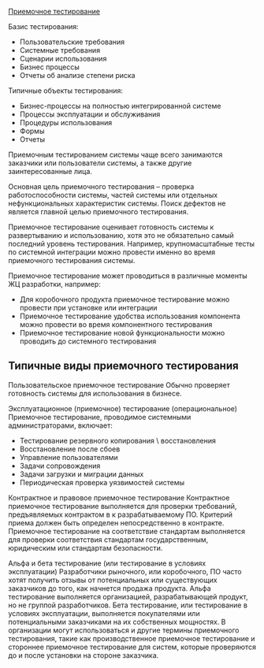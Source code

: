 [Приемочное тестирование](<../Определения/Приемочное тестирование.md>)

Базис тестирования:
- Пользовательские требования
- Системные требования
- Сценарии использования
- Бизнес процессы
- Отчеты об анализе степени риска

Типичные объекты тестирования:
- Бизнес-процессы на полностью интегрированной системе
- Процессы эксплуатации и обслуживания
- Процедуры использования
- Формы
- Отчеты

Приемочным тестированием системы чаще всего занимаются заказчики или пользователи системы, а также другие заинтересованные лица.

Основная цель приемочного тестирования – проверка работоспособности системы, частей системы или отдельных нефункциональных характеристик системы. Поиск дефектов не является главной целью приемочного тестирования.

Приемочное тестирование оценивает готовность системы к развертыванию и использованию, хотя это не обязательно самый последний уровень тестирования. Например, крупномасштабные тесты по системной интеграции можно провести именно во время приемочного тестирования системы.

Приемочное тестирование может проводиться в различные моменты ЖЦ разработки, например:
- Для коробочного продукта приемочное тестирование можно провести при установке или интеграции
- Приемочное тестирование удобства использования компонента можно провести во время компонентного тестирования
- Приемочное тестирование новой функциональности можно проводить до системного тестирования

## Типичные виды приемочного тестирования

Пользовательское приемочное тестирование
Обычно проверяет готовность системы для использования в бизнесе.

Эксплуатационное (приемочное) тестирование (операциональное)
Приемочное тестирование, проводимое системными администраторами,
включает:
- Тестирование резервного копирования \ восстановления
- Восстановление после сбоев
- Управление пользователями
- Задачи сопровождения
- Задачи загрузки и миграции данных
- Периодическая проверка уязвимостей системы

Контрактное и правовое приемочное тестирование
Контрактное приемочное тестирование выполняется для проверки требований, предъявляемых контрактом в к разрабатываемому ПО. Критерий приема должен быть определен непосредственно в контракте. Приемочное тестирование на соответствие стандартам выполняется для проверки соответствия стандартам государственным, юридическим или стандартам безопасности.

Альфа и бета тестирование (или тестирование в условиях эксплуатации)
Разработчики рыночного, или коробочного, ПО часто хотят получить отзывы от потенциальных или существующих заказчиков до того, как начнется продажа продукта. Альфа тестирование выполняется организацией, разрабатывающей продукт, но не группой разработчиков. Бета тестирование, или тестирование в условиях эксплуатации, выполняется покупателями или потенциальными заказчиками на их собственных мощностях.
В организации могут использоваться и другие термины приемочного тестирования, такие как производственное приемочное тестирование и стороннее приемочное тестирование для систем, которые проверяются до и после установки на стороне заказчика.
